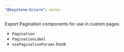 ```yaml
---
"@keystone-6/core": minor
---
```


Export Pagination components for use in custom pages
- `Pagination`
- `PaginationLabel`
- `usePaginationParams` hook
